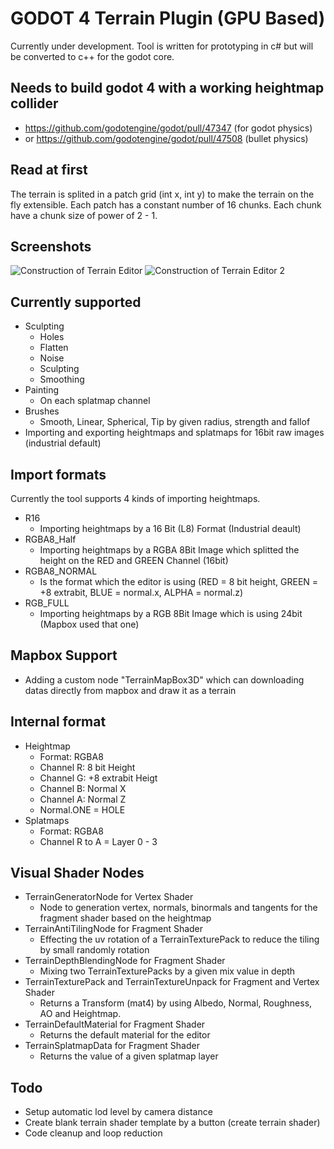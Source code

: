 # GODOT 4 Terrain Plugin (GPU Based)

Currently under development. Tool is written for prototyping in c# but will be converted to c++ for the godot core.

## Needs to build godot 4 with a working heightmap collider
 - https://github.com/godotengine/godot/pull/47347 (for godot physics)
 - or https://github.com/godotengine/godot/pull/47508 (bullet physics)

## Read at first

The terrain is splited in a patch grid (int x, int y) to make the terrain on the fly extensible.
Each patch has a constant number of 16 chunks. 
Each chunk have a chunk size of power of 2 - 1.

## Screenshots

![Construction of Terrain Editor](https://i.ibb.co/3T9sp5q/terraintool.png)
![Construction of Terrain Editor 2](https://i.ibb.co/8YS53tD/uploadtool2.png)

## Currently supported

- Sculpting
	- Holes
	- Flatten
	- Noise
	- Sculpting
	- Smoothing
- Painting
	- On each splatmap channel
- Brushes
	- Smooth, Linear, Spherical, Tip by given radius, strength and fallof
- Importing and exporting heightmaps and splatmaps for 16bit raw images (industrial default)

## Import formats
Currently the tool supports 4 kinds of importing heightmaps.

- R16
	- Importing heightmaps by a 16 Bit (L8) Format (Industrial deault)
- RGBA8_Half
	- Importing heightmaps by a RGBA 8Bit Image which splitted the height on the RED and GREEN Channel (16bit) 
- RGBA8_NORMAL
	- Is the format which the editor is using (RED = 8 bit height, GREEN = +8 extrabit, BLUE = normal.x, ALPHA = normal.z)
- RGB_FULL
	- Importing heightmaps by a RGB 8Bit Image which is using 24bit (Mapbox used that one)

## Mapbox Support
- Adding a custom node "TerrainMapBox3D" which can downloading datas directly from mapbox and draw it as a terrain

## Internal format

- Heightmap
	- Format: RGBA8
	- Channel R: 8 bit Height
	- Channel G: +8 extrabit Heigt
	- Channel B: Normal X
	- Channel A: Normal Z
	- Normal.ONE = HOLE
- Splatmaps
	- Format: RGBA8
	- Channel R to A = Layer 0 - 3

## Visual Shader Nodes

 - TerrainGeneratorNode for Vertex Shader
	 - Node to generation vertex, normals, binormals and tangents for the fragment shader based on the heightmap
 - TerrainAntiTilingNode for Fragment Shader
	 - Effecting the uv rotation of a TerrainTexturePack to reduce the tiling by small randomly rotation
 - TerrainDepthBlendingNode for Fragment Shader
	 - Mixing two TerrainTexturePacks by a given mix value in depth
 - TerrainTexturePack and TerrainTextureUnpack for Fragment and Vertex Shader
	 - Returns a Transform (mat4) by using Albedo, Normal, Roughness, AO and Heightmap.
 - TerrainDefaultMaterial for Fragment Shader
	 - Returns the default material for the editor
 - TerrainSplatmapData for Fragment Shader
	 - Returns the value of a given splatmap layer


## Todo
- Setup automatic lod level by camera distance
- Create blank terrain shader template by a button (create terrain shader)
- Code cleanup and loop reduction
